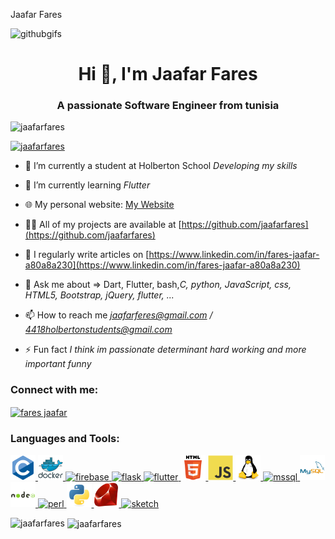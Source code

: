 Jaafar Fares


![githubgifs](https://user-images.githubusercontent.com/98318912/196275000-e94dde20-2f24-4463-aed8-bbc7c810e35c.gif)






<h1 align="center">Hi 👋, I'm Jaafar Fares</h1>
<h3 align="center">A passionate Software Engineer from tunisia</h3>

<p align="left"> <img src="https://komarev.com/ghpvc/?username=jaafarfares&label=Profile%20views&color=0e75b6&style=flat" alt="jaafarfares" /> </p>

<p align="left"> <a href="https://github.com/ryo-ma/github-profile-trophy"><img src="https://github-profile-trophy.vercel.app/?username=jaafarfares" alt="jaafarfares" /></a> </p>

- 🔭 I’m currently a student at Holberton School *Developing my skills*

- 🌱 I’m currently learning *Flutter*

- 🌐 My personal website: [My Website](https://jaafarfares.github.io/)
 
- 👨‍💻 All of my projects are available at [https://github.com/jaafarfares](https://github.com/jaafarfares)

- 📝 I regularly write articles on [https://www.linkedin.com/in/fares-jaafar-a80a8a230](https://www.linkedin.com/in/fares-jaafar-a80a8a230)

- 💬 Ask me about =>   Dart, Flutter, bash,*C, python, JavaScript, css, HTML5, Bootstrap, jQuery, flutter, ...*

- 📫 How to reach me *jaafarferes@gmail.com / 4418holbertonstudents@gmail.com*

- ⚡ Fun fact *I think im passionate determinant hard working and more important funny*

<h3 align="left">Connect with me:</h3>
<p align="left">
<a href="https://linkedin.com/in/fares jaafar" target="blank"><img align="center" src="https://raw.githubusercontent.com/rahuldkjain/github-profile-readme-generator/master/src/images/icons/Social/linked-in-alt.svg" alt="fares jaafar" height="30" width="40" /></a>
</p>

<h3 align="left">Languages and Tools:</h3>
<p align="left"> <a href="https://www.cprogramming.com/" target="_blank" rel="noreferrer"> <img src="https://raw.githubusercontent.com/devicons/devicon/master/icons/c/c-original.svg" alt="c" width="40" height="40"/> </a> <a href="https://www.docker.com/" target="_blank" rel="noreferrer"> <img src="https://raw.githubusercontent.com/devicons/devicon/master/icons/docker/docker-original-wordmark.svg" alt="docker" width="40" height="40"/> </a> <a href="https://firebase.google.com/" target="_blank" rel="noreferrer"> <img src="https://www.vectorlogo.zone/logos/firebase/firebase-icon.svg" alt="firebase" width="40" height="40"/> </a> <a href="https://flask.palletsprojects.com/" target="_blank" rel="noreferrer"> <img src="https://www.vectorlogo.zone/logos/pocoo_flask/pocoo_flask-icon.svg" alt="flask" width="40" height="40"/> </a> <a href="https://flutter.dev" target="_blank" rel="noreferrer"> <img src="https://www.vectorlogo.zone/logos/flutterio/flutterio-icon.svg" alt="flutter" width="40" height="40"/> </a> <a href="https://www.w3.org/html/" target="_blank" rel="noreferrer"> <img src="https://raw.githubusercontent.com/devicons/devicon/master/icons/html5/html5-original-wordmark.svg" alt="html5" width="40" height="40"/> </a> <a href="https://developer.mozilla.org/en-US/docs/Web/JavaScript" target="_blank" rel="noreferrer"> <img src="https://raw.githubusercontent.com/devicons/devicon/master/icons/javascript/javascript-original.svg" alt="javascript" width="40" height="40"/> </a> <a href="https://www.linux.org/" target="_blank" rel="noreferrer"> <img src="https://raw.githubusercontent.com/devicons/devicon/master/icons/linux/linux-original.svg" alt="linux" width="40" height="40"/> </a> <a href="https://www.microsoft.com/en-us/sql-server" target="_blank" rel="noreferrer"> <img src="https://www.svgrepo.com/show/303229/microsoft-sql-server-logo.svg" alt="mssql" width="40" height="40"/> </a> <a href="https://www.mysql.com/" target="_blank" rel="noreferrer"> <img src="https://raw.githubusercontent.com/devicons/devicon/master/icons/mysql/mysql-original-wordmark.svg" alt="mysql" width="40" height="40"/> </a> <a href="https://nodejs.org" target="_blank" rel="noreferrer"> <img src="https://raw.githubusercontent.com/devicons/devicon/master/icons/nodejs/nodejs-original-wordmark.svg" alt="nodejs" width="40" height="40"/> </a> <a href="https://www.perl.org/" target="_blank" rel="noreferrer"> <img src="https://api.iconify.design/logos-perl.svg" alt="perl" width="40" height="40"/> </a> <a href="https://www.python.org" target="_blank" rel="noreferrer"> <img src="https://raw.githubusercontent.com/devicons/devicon/master/icons/python/python-original.svg" alt="python" width="40" height="40"/> </a> <a href="https://www.ruby-lang.org/en/" target="_blank" rel="noreferrer"> <img src="https://raw.githubusercontent.com/devicons/devicon/master/icons/ruby/ruby-original.svg" alt="ruby" width="40" height="40"/> </a> <a href="https://www.sketch.com/" target="_blank" rel="noreferrer"> <img src="https://www.vectorlogo.zone/logos/sketchapp/sketchapp-icon.svg" alt="sketch" width="40" height="40"/> </a> </p>

<p><img align="left" src="https://github-readme-stats.vercel.app/api/top-langs?username=jaafarfares&show_icons=true&locale=en&layout=compact" alt="jaafarfares" /></p>

<p>&nbsp;<img align="center" src="https://github-readme-stats.vercel.app/api?username=jaafarfares&show_icons=true&locale=en" alt="jaafarfares" /></p>
